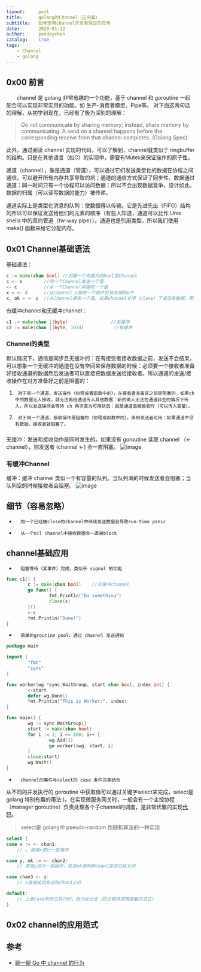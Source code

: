 ```yaml
---
layout:     post
title:      golang的Channel（应用篇）
subtitle:   如何使用channel开发有保证的应用
date:       2020-01-12
author:     pandaychen
catalog:    true
tags:
    - Channel
    - golang
---
```


##  0x00        前言
&emsp;&emsp;channel 是 golang 非常有趣的一个功能，基于 channel 和 goroutine 一起配合可以实现非常实用的功能。如 生产-消费者模型、Pipe等。
对下面这两句话的理解，从初学到现在，已经有了极为深刻的理解：

> Do not communicate by sharing memory; instead, share memory by communicating.
> A send on a channel happens before the corresponding receive from that channel completes. (Golang Spec)

此外，通过阅读 channel 实现的代码，可以了解到，channel就类似于 ringbuffer 的结构。只是在其他语言（如C）的实现中，需要有Mutex来保证操作的原子性。

通道（channel），像是通道（管道），可以通过它们发送类型化的数据在协程之间通信，可以避开所有内存共享导致的坑；通道的通信方式保证了同步性。数据通过通道：同一时间只有一个协程可以访问数据：所以不会出现数据竞争，设计如此。数据的归属（可以读写数据的能力）被传递。

通道实际上是类型化消息的队列：使数据得以传输。它是先进先出（FIFO）结构的所以可以保证发送给他们的元素的顺序（有些人知道，通道可以比作 Unix shells 中的双向管道（tw-way pipe））。通道也是引用类型，所以我们使用 make() 函数来给它分配内存。

## 0x01 Channel基础语法
基础语法：
```go
c := make(chan bool) //创建一个无缓冲的bool型Channel
c <- x        //向一个Channel发送一个值
<- c          //从一个Channel中接收一个值
x = <- c      //从Channel c接收一个值并将其存储到x中
x, ok = <- c  //从Channel接收一个值，如果channel关闭（close）了或没有数据，那么ok将被置为false
```

有缓冲channel和无缓冲channel：
```go
c1 := make(chan []byte)                //无缓冲
c2 := male(chan []byte, 1024)           //有缓冲
```

###     Channel的类型
默认情况下，通信是同步且无缓冲的：在有接受者接收数据之前，发送不会结束。可以想象一个无缓冲的通道在没有空间来保存数据的时候：必须要一个接收者准备好接收通道的数据然后发送者可以直接把数据发送给接收者。所以通道的发送/接收操作在对方准备好之前是阻塞的：

1.      对于同一个通道，发送操作（协程或者函数中的），在接收者准备好之前是阻塞的：如果ch中的数据无人接收，就无法再给通道传入其他数据：新的输入无法在通道非空的情况下传入。所以发送操作会等待 ch 再次变为可用状态：就是通道值被接收时（可以传入变量）。

2.      对于同一个通道，接收操作是阻塞的（协程或函数中的），直到发送者可用：如果通道中没有数据，接收者就阻塞了。

###     
无缓冲：发送和接收动作是同时发生的。如果没有 goroutine 读取 channel （<- channel），则发送者 (channel <-) 会一直阻塞。
![image]()

###     有缓冲Channel
缓冲：缓冲 channel 类似一个有容量的队列。当队列满的时候发送者会阻塞；当队列空的时候接收者会阻塞。
![image]()

##      细节（容易忽略）

-       向一个已经被close的channel中继续发送数据会导致run-time panic
-       从一个nil channel中接收数据会一直被block


##      channel基础应用
-       阻塞等待（某事件）完成，类似于 signal 的功能

```go
func c1() {
        c := make(chan bool)    //无缓冲channel
        go func() {
                fmt.Println("Do something")
                close(c)
        }()
        <-c
        fmt.Println("Done!")
}
```

-       简单的groutine pool，通过 channel 发送通知

```go
package main

import (
        "fmt"
        "sync"
)

func worker(wg *sync.WaitGroup, start chan bool, index int) {
        <-start
        defer wg.Done()
        fmt.Println("This is Worker:", index)
}

func main() {
        wg := sync.WaitGroup{}
        start := make(chan bool)
        for i := 1; i <= 100; i++ {
                wg.Add(1)
                go worker(&wg, start, i)
        }
        close(start)
        wg.Wait()
}
```

-       channel的事件与select的 case 条件完美结合
从不同的并发执行的 goroutine 中获取值可以通过关键字select来完成，select是 golang 特别有趣的用法:)。在实现微服务网关时，一般会有一个主控协程（manager goroutine）负责处理各个子channel的调度，是非常优雅的实现[代码](https://github.com/pandaychen/gobetween/blob/master/src/server/scheduler/scheduler.go#L117)。

> select是 golang中 pseudo-random 伪随机算法的一种实现

```go
select {
case x := <- chan1:
    // … 使用x进行一些操作

case y, ok := <- chan2:
    // 使用y进行一些操作，检查ok值判断chan2是否已经关闭

case chan3 <- z:
    // z值被成功发送到chan3上时

default:
    // 上面case均无法执行时，执行此分支（防止程序逻辑阻塞的范式）
}
```

##      0x02 channel的应用范式


##  参考
-   [聊一聊 Go 中 channel 的行为](https://www.infoq.cn/article/wZ1kKQLlsY1N7gigvpHo)